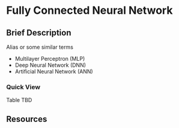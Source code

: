 # Fully Connected Neural Network

## Brief Description

Alias or some similar terms

* Multilayer Perceptron (MLP)
* Deep Neural Network (DNN)
* Artificial Neural Network (ANN)

### Quick View

Table TBD

## Resources
